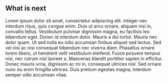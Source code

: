 What is next
---

Lorem ipsum dolor sit amet, consectetur adipiscing elit. Integer nec interdum risus, quis congue enim. Duis ut arcu ornare, aliquam nisi in, convallis tellus. Vestibulum pulvinar dignissim magna, eu facilisis leo bibendum eget. Donec id interdum dolor. Mauris a dui tortor. Mauris nec dolor quam. Ut sed nulla eu odio accumsan finibus aliquet sed lectus. Sed vel nisi ac nisi consequat bibendum nec viverra diam. Phasellus ornare lorem libero, ut hendrerit velit vestibulum eleifend. Fusce posuere tempus nisl, nec rutrum nisl laoreet a. Maecenas blandit porttitor sapien in efficitur. Donec mauris urna, dignissim ac mi in, consequat ultrices nisl. Sed ornare nunc eu enim fringilla ultrices. Duis pretium egestas magna, interdum semper odio accumsan vitae. 

